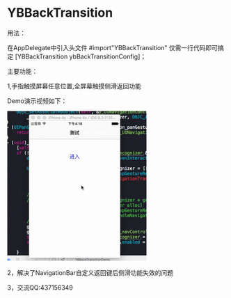 # YBBackTransition
用法：

在AppDelegate中引入头文件    #import"YBBackTransition"     仅需一行代码即可搞定 [YBBackTransition ybBackTransitionConfig]；

主要功能：

1,手指触摸屏幕任意位置,全屏幕触摸侧滑返回功能

Demo演示视频如下：

![视频](/Resource/屏幕录制.gif)

2，解决了NavigationBar自定义返回键后侧滑功能失效的问题

3，交流QQ:437156349
